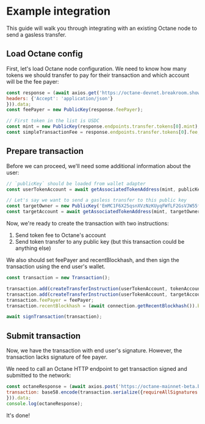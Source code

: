 # Example integration

This guide will walk you through integrating with an existing Octane node to send a gasless transfer.

## Load Octane config

First, let's load Octane node configuration. We need to know how many tokens we should transfer to pay for their transaction and which account will be the fee payer:

```javascript
const response = (await axios.get('https://octane-devnet.breakroom.show/api', {
headers: {'Accept': 'application/json'}
})).data;
const feePayer = new PublicKey(response.feePayer);

// First token in the list is USDC
const mint = new PublicKey(response.endpoints.transfer.tokens[0].mint);
const simpleTransactionFee = response.endpoints.transfer.tokens[0].fee;
```

## Prepare transaction

Before we can proceed, we'll need some additional information about the user:
```javascript
// `publicKey` should be loaded from wallet adapter
const userTokenAccount = await getAssociatedTokenAddress(mint, publicKey);

// Let's say we want to send a gasless transfer to this public key
const targetOwner = new PublicKey('EmMC1F6X25qsnXVzNzKUyqFWfLF2GsVJW55fGJRm9feY');
const targetAccount = await getAssociatedTokenAddress(mint, targetOwner);
```

Now, we're ready to create the transaction with two instructions:

1. Send token fee to Octane's account
2. Send token transfer to any public key (but this transaction could be anything else)

We also should set feePayer and recentBlockhash, and then sign the transaction using the end user's wallet.

```javascript
const transaction = new Transaction();

transaction.add(createTransferInstruction(userTokenAccount, tokenAccount.address, userPublicKey, simpleTransactionFee));
transaction.add(createTransferInstruction(userTokenAccount, targetAccount, userPublicKey, 100));
transaction.feePayer = feePayer;
transaction.recentBlockhash = (await connection.getRecentBlockhash()).blockhash;

await signTransaction(transaction);
```

## Submit transaction

Now, we have the transaction with end user's signature. However, the transaction lacks signature of fee payer.

We need to call an Octane HTTP endpoint to get transaction signed and submitted to the network:

```javascript
const octaneResponse = (await axios.post('https://octane-mainnet-beta.breakroom.show/api/transfer', {
transaction: base58.encode(transaction.serialize({requireAllSignatures: false})),
})).data;
console.log(octaneResponse);
```

It's done!
